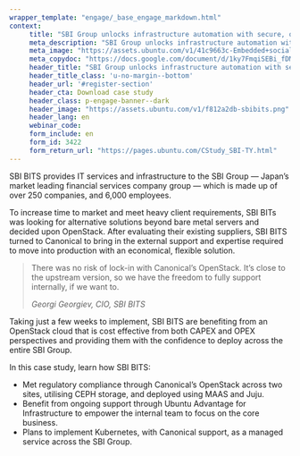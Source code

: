 ```yaml
---
wrapper_template: "engage/_base_engage_markdown.html"
context:
     title: "SBI Group unlocks infrastructure automation with secure, on-premises OpenStack cloud"
     meta_description: "SBI Group unlocks infrastructure automation with secure, on-premises OpenStack cloud"
     meta_image: "https://assets.ubuntu.com/v1/41c9663c-Embedded+social+media+banner+.jpg"
     meta_copydoc: "https://docs.google.com/document/d/1ky7FmqiSEBi_fDMo3d2p7oeIrFhvSCCCJmohd6rc6uQ"
     header_title: "SBI Group unlocks infrastructure automation with secure, on-premises OpenStack cloud"
     header_title_class: 'u-no-margin--bottom'
     header_url: '#register-section'
     header_cta: Download case study
     header_class: p-engage-banner--dark
     header_image: "https://assets.ubuntu.com/v1/f812a2db-sbibits.png"
     header_lang: en
     webinar_code:
     form_include: en
     form_id: 3422
     form_return_url: "https://pages.ubuntu.com/CStudy_SBI-TY.html"
---
```


SBI BITS provides IT services and infrastructure to the SBI Group &mdash; Japan&rsquo;s market leading financial services company group &mdash; which is made up of over 250 companies, and 6,000 employees.

To increase time to market and meet heavy client requirements, SBI BITs was looking for alternative solutions beyond bare metal servers and decided upon OpenStack. After evaluating their existing suppliers, SBI BITS turned to Canonical to bring in the external support and expertise required to move into production with an economical, flexible solution.

<blockquote class="p-pull-quote">
  <p class="p-pull-quote__quote">There was no risk of lock-in with Canonical’s OpenStack. It’s close to the upstream version, so we have the freedom to fully support internally, if we want to.</p>
  <cite class="p-pull-quote__citation">Georgi Georgiev, CIO, SBI BITS</cite>
</blockquote>

Taking just a few weeks to implement, SBI BITS are benefiting from an OpenStack cloud that is cost effective from both CAPEX and OPEX perspectives and providing them with the confidence to deploy across the entire SBI Group.

In this case study, learn how SBI BITS: 
- Met regulatory compliance through Canonical&rsquo;s OpenStack across two sites, utilising CEPH storage, and deployed using MAAS and Juju. 
- Benefit from ongoing support through Ubuntu Advantage for Infrastructure to empower the internal team to focus on the core business. 
- Plans to implement Kubernetes, with Canonical support, as a managed service across the SBI Group.
